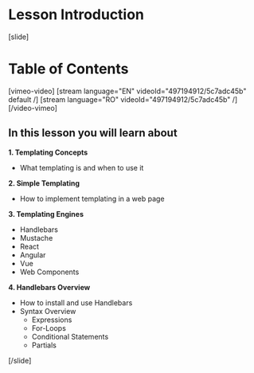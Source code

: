 # Lesson Introduction

[slide]

# Table of Contents

[vimeo-video]
[stream language="EN" videoId="497194912/5c7adc45b" default /]
[stream language="RO" videoId="497194912/5c7adc45b"  /]
[/video-vimeo]

## In this lesson you will learn about

**1. Templating Concepts**

- What templating is and when to use it

**2. Simple Templating**

- How to implement templating in a web page

**3. Templating Engines**

- Handlebars
- Mustache
- React
- Angular
- Vue
- Web Components

**4. Handlebars Overview**

- How to install and use Handlebars
- Syntax Overview
  - Expressions
  - For-Loops
  - Conditional Statements
  - Partials

[/slide]
